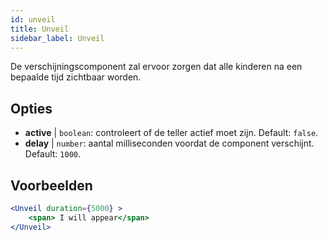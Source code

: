 ```yaml
---
id: unveil 
title: Unveil
sidebar_label: Unveil
---
```


De verschijningscomponent zal ervoor zorgen dat alle kinderen na een bepaalde tijd zichtbaar worden.

## Opties

* __active__ | `boolean`: controleert of de teller actief moet zijn. Default: `false`.
* __delay__ | `number`: aantal milliseconden voordat de component verschijnt. Default: `1000`.


## Voorbeelden

```jsx live
<Unveil duration={5000} >
    <span> I will appear</span>
</Unveil>
```



